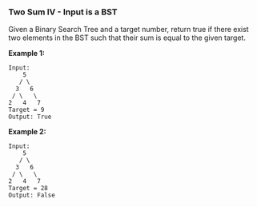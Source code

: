 ### Two Sum IV - Input is a BST

Given a Binary Search Tree and a target number, return true if there exist two elements in the BST such that their sum is equal to the given target.

**Example 1:**

    Input:
        5
       / \
      3   6
     / \   \
    2   4   7
    Target = 9
    Output: True

**Example 2:**

    Input:
        5
       / \
      3   6
     / \   \
    2   4   7
    Target = 28
    Output: False
